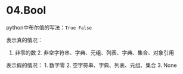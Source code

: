 # 04.Bool

python中布尔值的写法：`True False`

表示真的情况：  
1. 非零的数 2. 非空字符串、字典、元组、列表、字典、集合、对象引用

表示假的情况： 1. 数字零 2. 空字符串、字典、列表、元组、集合 3. None


